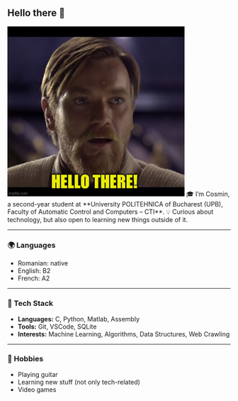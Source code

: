 ## Hello there 👋  
<img src="images/kenobi.jpg" alt="Hello there meme" width="400"/>
🎓 I’m Cosmin, a second-year student at **University POLITEHNICA of Bucharest (UPB), Faculty of Automatic Control and Computers – CTI**.  
💡 Curious about technology, but also open to learning new things outside of it.  

---

### 🌍 Languages
- Romanian: native  
- English: B2  
- French: A2  

---

### 🚀 Tech Stack
- **Languages:** C, Python, Matlab, Assembly  
- **Tools:** Git, VSCode, SQLite  
- **Interests:** Machine Learning, Algorithms, Data Structures, Web Crawling  

---

### 🎸 Hobbies
- Playing guitar  
- Learning new stuff (not only tech-related)  
- Video games  

